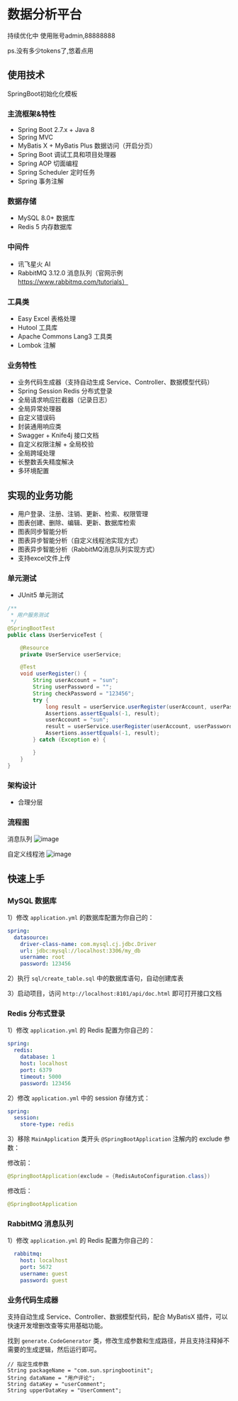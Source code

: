# 数据分析平台

持续优化中 使用账号admin,88888888

ps.没有多少tokens了,悠着点用
## 使用技术

SpringBoot初始化化模板

### 主流框架&特性

- Spring Boot 2.7.x + Java 8
- Spring MVC
- MyBatis X + MyBatis Plus 数据访问（开启分页）
- Spring Boot 调试工具和项目处理器
- Spring AOP 切面编程
- Spring Scheduler 定时任务
- Spring 事务注解

### 数据存储

- MySQL 8.0+ 数据库
- Redis 5 内存数据库
  
### 中间件

- 讯飞星火 AI
- RabbitMQ 3.12.0 消息队列（官网示例 https://www.rabbitmq.com/tutorials）

### 工具类

- Easy Excel 表格处理
- Hutool 工具库
- Apache Commons Lang3 工具类
- Lombok 注解

### 业务特性

- 业务代码生成器（支持自动生成 Service、Controller、数据模型代码）
- Spring Session Redis 分布式登录
- 全局请求响应拦截器（记录日志）
- 全局异常处理器
- 自定义错误码
- 封装通用响应类
- Swagger + Knife4j 接口文档
- 自定义权限注解 + 全局校验
- 全局跨域处理
- 长整数丢失精度解决
- 多环境配置
  
## 实现的业务功能

- 用户登录、注册、注销、更新、检索、权限管理
- 图表创建、删除、编辑、更新、数据库检索
- 图表同步智能分析
- 图表异步智能分析（自定义线程池实现方式）
- 图表异步智能分析（RabbitMQ消息队列实现方式）
- 支持excel文件上传

### 单元测试

- JUnit5 单元测试

```java  
/**
 * 用户服务测试
 */
@SpringBootTest
public class UserServiceTest {

    @Resource
    private UserService userService;

    @Test
    void userRegister() {
        String userAccount = "sun";
        String userPassword = "";
        String checkPassword = "123456";
        try {
            long result = userService.userRegister(userAccount, userPassword, checkPassword);
            Assertions.assertEquals(-1, result);
            userAccount = "sun";
            result = userService.userRegister(userAccount, userPassword, checkPassword);
            Assertions.assertEquals(-1, result);
        } catch (Exception e) {

        }
    }
}
```

### 架构设计

- 合理分层

### 流程图

消息队列
![image](https://github.com/user-attachments/assets/2273daa1-fd93-44c5-8e83-e28685beaaca)

自定义线程池
![image](https://github.com/user-attachments/assets/12a508cd-9b29-4c0f-acfd-4e2b926d1524)



## 快速上手


### MySQL 数据库
1）修改 `application.yml` 的数据库配置为你自己的：

```yml
spring:
  datasource:
    driver-class-name: com.mysql.cj.jdbc.Driver
    url: jdbc:mysql://localhost:3306/my_db
    username: root
    password: 123456
```

2）执行 `sql/create_table.sql` 中的数据库语句，自动创建库表

3）启动项目，访问 `http://localhost:8101/api/doc.html` 即可打开接口文档

### Redis 分布式登录

1）修改 `application.yml` 的 Redis 配置为你自己的：

```yml
spring:
  redis:
    database: 1
    host: localhost
    port: 6379
    timeout: 5000
    password: 123456
```

2）修改 `application.yml` 中的 session 存储方式：

```yml
spring:
  session:
    store-type: redis
```

3）移除 `MainApplication` 类开头 `@SpringBootApplication` 注解内的 exclude 参数：

修改前：

```java
@SpringBootApplication(exclude = {RedisAutoConfiguration.class})
```

修改后：


```java
@SpringBootApplication
```

### RabbitMQ 消息队列

1）修改 `application.yml` 的 Redis 配置为你自己的：

```yml
  rabbitmq:
    host: localhost
    port: 5672
    username: guest
    password: guest
```

### 业务代码生成器

支持自动生成 Service、Controller、数据模型代码，配合 MyBatisX 插件，可以快速开发增删改查等实用基础功能。

找到 `generate.CodeGenerator` 类，修改生成参数和生成路径，并且支持注释掉不需要的生成逻辑，然后运行即可。

```
// 指定生成参数
String packageName = "com.sun.springbootinit";
String dataName = "用户评论";
String dataKey = "userComment";
String upperDataKey = "UserComment";
```
